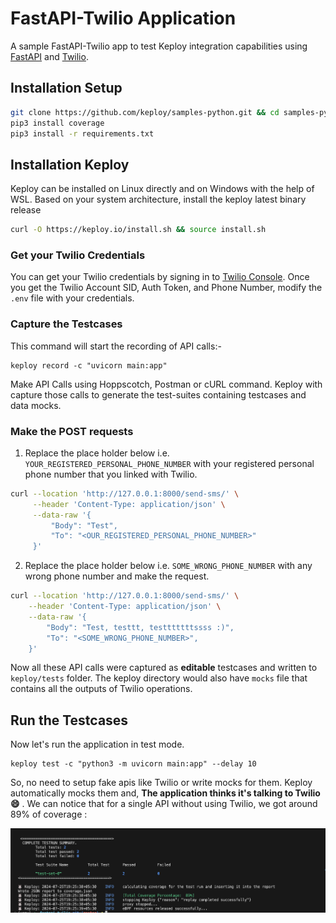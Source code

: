 # FastAPI-Twilio Application

A sample FastAPI-Twilio app to test Keploy integration capabilities using [FastAPI](https://fastapi.tiangolo.com/) and [Twilio](https://www.twilio.com/en-us). <br>

## Installation Setup

```bash
git clone https://github.com/keploy/samples-python.git && cd samples-python/fastapi-twilio
pip3 install coverage
pip3 install -r requirements.txt
```

## Installation Keploy

Keploy can be installed on Linux directly and on Windows with the help of WSL. Based on your system architecture, install the keploy latest binary release

```bash
curl -O https://keploy.io/install.sh && source install.sh
```

### Get your Twilio Credentials

You can get your Twilio credentials by signing in to [Twilio Console](https://console.twilio.com/).
Once you get the Twilio Account SID, Auth Token, and Phone Number, modify the `.env` file with your credentials.

### Capture the Testcases

This command will start the recording of API calls:-

```shell
keploy record -c "uvicorn main:app"
```

Make API Calls using Hoppscotch, Postman or cURL command. Keploy with capture those calls to generate the test-suites containing testcases and data mocks.

### Make the POST requests

1. Replace the place holder below i.e. `YOUR_REGISTERED_PERSONAL_PHONE_NUMBER` with your registered personal phone number that you linked with Twilio.

```bash
curl --location 'http://127.0.0.1:8000/send-sms/' \
     --header 'Content-Type: application/json' \
     --data-raw '{
         "Body": "Test",
         "To": "<OUR_REGISTERED_PERSONAL_PHONE_NUMBER>"
     }'
```

2. Replace the place holder below i.e. `SOME_WRONG_PHONE_NUMBER` with any wrong phone number and make the request.

```bash
curl --location 'http://127.0.0.1:8000/send-sms/' \
    --header 'Content-Type: application/json' \
    --data-raw '{
        "Body": "Test, testtt, testttttttssss :)",
        "To": "<SOME_WRONG_PHONE_NUMBER>",
    }'
```

Now all these API calls were captured as **editable** testcases and written to `keploy/tests` folder. The keploy directory would also have `mocks` file that contains all the outputs of Twilio operations.

## Run the Testcases

Now let's run the application in test mode.

```shell
keploy test -c "python3 -m uvicorn main:app" --delay 10
```

So, no need to setup fake apis like Twilio or write mocks for them. Keploy automatically mocks them and, **The application thinks it's talking to Twilio 😄** .  We can notice that for a single API without using Twilio, we got around 89% of coverage :

![testRun](./img/testrun.png)
